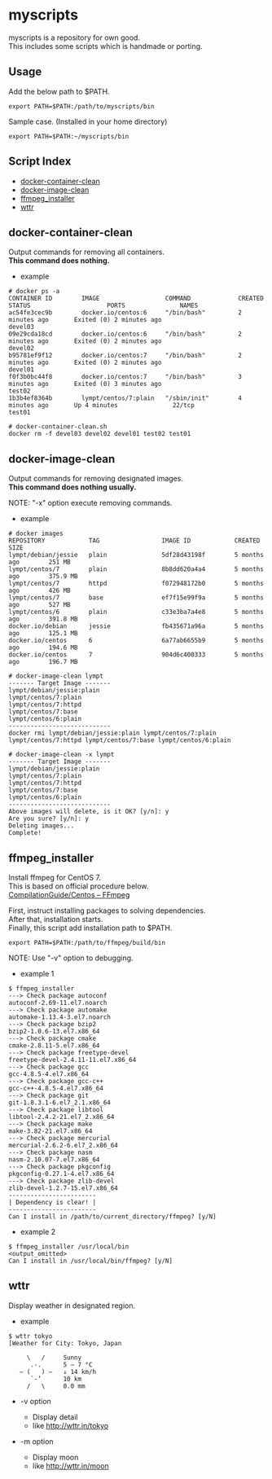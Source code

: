 # myscripts

myscripts is a repository for own good.  
This includes some scripts which is handmade or porting.  

## Usage

Add the below path to $PATH.

```
export PATH=$PATH:/path/to/myscripts/bin
```

Sample case. (Installed in your home directory)

```
export PATH=$PATH:~/myscripts/bin
```

## Script Index

- [docker-container-clean](#docker-container-clean)
- [docker-image-clean](#docker-image-clean)
- [ffmpeg_installer](#ffmpeg_installer)
- [wttr](#wttr)

## docker-container-clean

Output commands for removing all containers.  
**This command does nothing.**  

- example

```
# docker ps -a
CONTAINER ID        IMAGE                  COMMAND             CREATED             STATUS                     PORTS               NAMES
ac54fe3cec9b        docker.io/centos:6     "/bin/bash"         2 minutes ago       Exited (0) 2 minutes ago                       devel03
09e29cda18cd        docker.io/centos:6     "/bin/bash"         2 minutes ago       Exited (0) 2 minutes ago                       devel02
b95781ef9f12        docker.io/centos:7     "/bin/bash"         2 minutes ago       Exited (0) 2 minutes ago                       devel01
f0f3b0bc44f8        docker.io/centos:7     "/bin/bash"         3 minutes ago       Exited (0) 3 minutes ago                       test02
1b3b4ef8364b        lympt/centos/7:plain   "/sbin/init"        4 minutes ago       Up 4 minutes               22/tcp              test01

# docker-container-clean.sh
docker rm -f devel03 devel02 devel01 test02 test01
```

## docker-image-clean

Output commands for removing designated images.  
**This command does nothing usually.**  

NOTE: "-x" option execute removing commands.

- example

```
# docker images
REPOSITORY            TAG                 IMAGE ID            CREATED             SIZE
lympt/debian/jessie   plain               5df28d43198f        5 months ago        251 MB
lympt/centos/7        plain               8b8dd620a4a4        5 months ago        375.9 MB
lympt/centos/7        httpd               f072948172b0        5 months ago        426 MB
lympt/centos/7        base                ef7f15e99f9a        5 months ago        527 MB
lympt/centos/6        plain               c33e3ba7a4e8        5 months ago        391.8 MB
docker.io/debian      jessie              fb435671a96a        5 months ago        125.1 MB
docker.io/centos      6                   6a77ab6655b9        5 months ago        194.6 MB
docker.io/centos      7                   904d6c400333        5 months ago        196.7 MB

# docker-image-clean lympt
------- Target Image -------
lympt/debian/jessie:plain
lympt/centos/7:plain
lympt/centos/7:httpd
lympt/centos/7:base
lympt/centos/6:plain
----------------------------
docker rmi lympt/debian/jessie:plain lympt/centos/7:plain lympt/centos/7:httpd lympt/centos/7:base lympt/centos/6:plain

# docker-image-clean -x lympt
------- Target Image -------
lympt/debian/jessie:plain
lympt/centos/7:plain
lympt/centos/7:httpd
lympt/centos/7:base
lympt/centos/6:plain
----------------------------
Above images will delete, is it OK? [y/n]: y
Are you sure? [y/n]: y
Deleting images...
Complete!
```

## ffmpeg_installer

Install ffmpeg for CentOS 7.  
This is based on official procedure below.  
[CompilationGuide/Centos – FFmpeg](https://trac.ffmpeg.org/wiki/CompilationGuide/Centos)

First, instruct installing packages to solving dependencies.  
After that, installation starts.  
Finally, this script add installation path to $PATH.  

```
export PATH=$PATH:/path/to/ffmpeg/build/bin
```

NOTE: Use "-v" option to debugging.

- example 1

```
$ ffmpeg_installer
---> Check package autoconf
autoconf-2.69-11.el7.noarch
---> Check package automake
automake-1.13.4-3.el7.noarch
---> Check package bzip2
bzip2-1.0.6-13.el7.x86_64
---> Check package cmake
cmake-2.8.11-5.el7.x86_64
---> Check package freetype-devel
freetype-devel-2.4.11-11.el7.x86_64
---> Check package gcc
gcc-4.8.5-4.el7.x86_64
---> Check package gcc-c++
gcc-c++-4.8.5-4.el7.x86_64
---> Check package git
git-1.8.3.1-6.el7_2.1.x86_64
---> Check package libtool
libtool-2.4.2-21.el7_2.x86_64
---> Check package make
make-3.82-21.el7.x86_64
---> Check package mercurial
mercurial-2.6.2-6.el7_2.x86_64
---> Check package nasm
nasm-2.10.07-7.el7.x86_64
---> Check package pkgconfig
pkgconfig-0.27.1-4.el7.x86_64
---> Check package zlib-devel
zlib-devel-1.2.7-15.el7.x86_64
------------------------
| Dependency is clear! |
------------------------
Can I install in /path/to/current_directory/ffmpeg? [y/N]
```

- example 2

```
$ ffmpeg_installer /usr/local/bin
<output_omitted>
Can I install in /usr/local/bin/ffmpeg? [y/N]
```

## wttr

Display weather in designated region.

- example

```
$ wttr tokyo
[Weather for City: Tokyo, Japan

     \   /     Sunny
      .-.      5 – 7 °C
   ― (   ) ―   ↓ 14 km/h
      `-’      10 km
     /   \     0.0 mm
```

- -v option
	- Display detail
	- like http://wttr.in/tokyo

- -m option
	- Display moon
	- like http://wttr.in/moon
